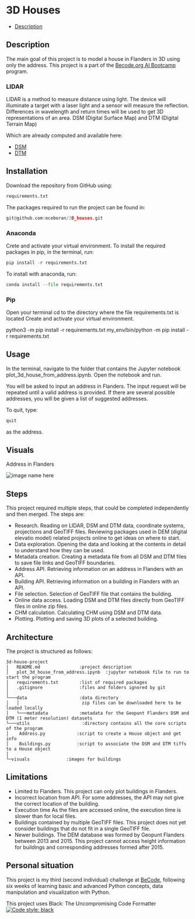 # 3D Houses

- [Description](#Description)

## Description
The main goal of this project is to model a house in Flanders in 3D using only the address.
This project is a part of the [Becode.org AI Bootcamp](https://becode.org/learn/ai-bootcamp/) program.

### LIDAR

LIDAR is a method to measure distance using light. 
The device will illuminate a target with a laser light and a sensor will measure the reflection. 
Differences in wavelength and return times will be used to get 3D representations of an area.
DSM (Digital Surface Map) and DTM (Digital Terrain Map)

Which are already computed and available here:

- [DSM](http://www.geopunt.be/download?container=dhm-vlaanderen-ii-dsm-raster-1m&title=Digitaal%20Hoogtemodel%20Vlaanderen%20II,%20DSM,%20raster,%201m)
- [DTM](http://www.geopunt.be/download?container=dhm-vlaanderen-ii-dtm-raster-1m&title=Digitaal%20Hoogtemodel%20Vlaanderen%20II,%20DTM,%20raster,%201m)

## Installation
Download the repository from GitHub using:
```python
requirements.txt
```

The packages required to run the project can be found in:
```python
git@github.com:eceboran/3D_houses.git
```

### Anaconda
Crete and activate your virtual environment.
To install the required packages in pip, in the terminal, run:

```python
pip install -r requirements.txt
```
To install with anaconda, run:
```python
conda install --file requirements.txt 
```

### Pip
Open your terminal
cd to the directory where the file requirements.txt is located
Create and activate your virtual environment.
 
python3 -m pip install -r requirements.txt
my_env/bin/python -m pip install -r requirements.txt
 

## Usage
In the terminal, navigate to the folder that contains the Jupyter notebook plot_3d_house_from_address.ipynb. 
Open the notebook and run.

You will be asked to input an address in Flanders. The input request will be repeated until a valid address is provided.
If there are several possible addresses, you will be given a list of suggested addresses.

To quit, type:

```python
quit
```
as the address.

## Visuals

Address in Flanders

![image name here](visuals/example.png)


## Steps
This project required multiple steps, that could be completed independently and then merged.
The steps are:

- Research. Reading on LIDAR, DSM and DTM data, coordinate systems, projections and GeoTIFF files.
Reviewing packages used in DEM (digital elevatio model) related projects online to get ideas on where to start.
- Data exploration. Opening the data and looking at the contents in detail to understand how they can be used. 
- Metadata creation. Creating a metadata file from all DSM and DTM files to save file links and GeoTIFF boundaries.
- Address API. Retrieving information on an address in Flanders with an API.
- Building API. Retrieving information on a building in Flanders with an API.
- File selection. Selection of GeoTIFF file that contains the building.
- Online data access. Loading DSM and DTM files directly from GeoTIFF files in online zip files.
- CHM calculation. Calculating CHM using DSM and DTM data.
- Plotting. Plotting and saving 3D plots of a selected building.
  
## Architecture
The project is structured as follows:

```
3d-house-project
│   README.md               :project description
│   plot_3d_house_from_address.ipynb  :jupyter notebook file to run to start the program
│   requirements.txt        :list of required packages
│   .gitignore              :files and folders ignored by git
│
└───data                    :data directory
│   │						 zip files can be downloaded here to be loaded locally
│   └───metadata            :metadata for the Geopunt Flanders DSM and DTM (1 meter resolution) datasets
└───utils                    :directory contains all the core scripts of the program
│    Address.py            :script to create a House object and get info
│    Buildings.py          :script to associate the DSM and DTM tiffs to a House object
│ 
└─visuals              :images for buildings
```

## Limitations
- Limited to Flanders.
This project can only plot buildings in Flanders.
- Incorrect location from API.
For some addresses, the API may not give the correct location of the building.
- Execution time
As the files are accessed online, the execution time is slower than for local files.
- Buildings contained by multiple GeoTIFF files.
This project does not yet consider buildings that do not fit in a single GeoTIFF file.
- Newer buildings.
The DEM database was formed by Geopunt Flanders between 2013 and 2015.
This project cannot access height information for buildings and corresponding addresses formed after 2015. 


## Personal situation
This project is my third (second individual) challenge at [BeCode](https://becode.org/), 
following six weeks of learning basic and advanced Python concepts, data manipulation and visualization with Python.



This project uses Black: The Uncompromising Code Formatter
[![Code style: black](https://img.shields.io/badge/code%20style-black-000000.svg)](https://github.com/psf/black)
